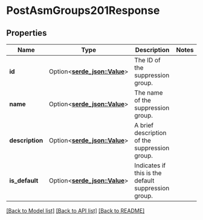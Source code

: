 # PostAsmGroups201Response

## Properties

Name | Type | Description | Notes
------------ | ------------- | ------------- | -------------
**id** | Option<[**serde_json::Value**](.md)> | The ID of the suppression group. | 
**name** | Option<[**serde_json::Value**](.md)> | The name of the suppression group. | 
**description** | Option<[**serde_json::Value**](.md)> | A brief description of the suppression group. | 
**is_default** | Option<[**serde_json::Value**](.md)> | Indicates if this is the default suppression group. | 

[[Back to Model list]](../README.md#documentation-for-models) [[Back to API list]](../README.md#documentation-for-api-endpoints) [[Back to README]](../README.md)


